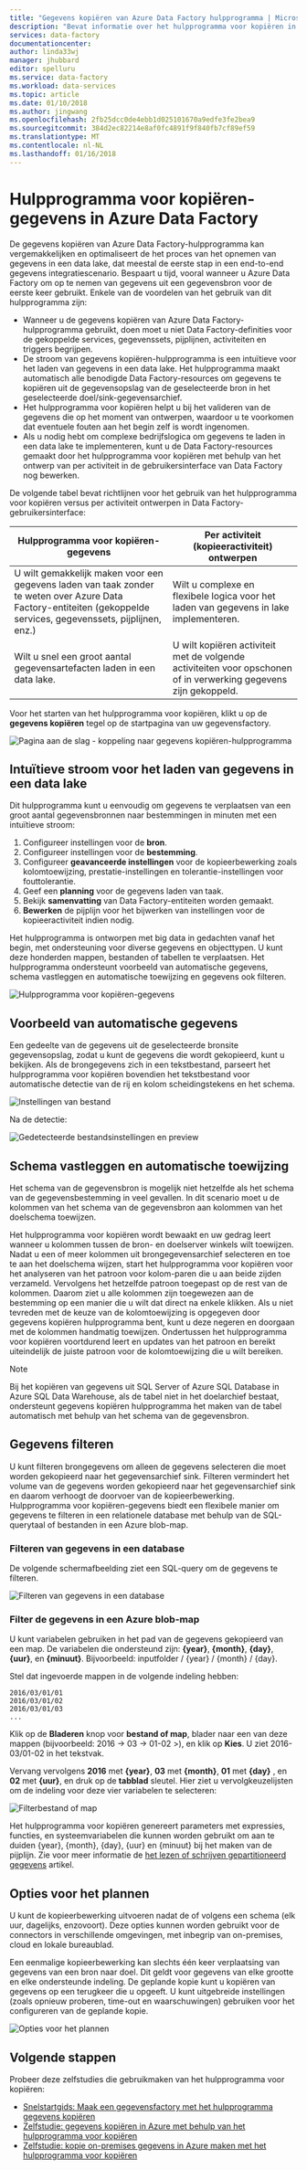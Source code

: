 ```yaml
---
title: "Gegevens kopiëren van Azure Data Factory hulpprogramma | Microsoft Docs"
description: "Bevat informatie over het hulpprogramma voor kopiëren in Azure Data Factory-gebruikersinterface"
services: data-factory
documentationcenter: 
author: linda33wj
manager: jhubbard
editor: spelluru
ms.service: data-factory
ms.workload: data-services
ms.topic: article
ms.date: 01/10/2018
ms.author: jingwang
ms.openlocfilehash: 2fb25dcc0de4ebb1d025101670a9edfe3fe2bea9
ms.sourcegitcommit: 384d2ec82214e8af0fc4891f9f840fb7cf89ef59
ms.translationtype: MT
ms.contentlocale: nl-NL
ms.lasthandoff: 01/16/2018
---
```

# <a name="copy-data-tool-in-azure-data-factory"></a>Hulpprogramma voor kopiëren-gegevens in Azure Data Factory
De gegevens kopiëren van Azure Data Factory-hulpprogramma kan vergemakkelijken en optimaliseert de het proces van het opnemen van gegevens in een data lake, dat meestal de eerste stap in een end-to-end gegevens integratiescenario.  Bespaart u tijd, vooral wanneer u Azure Data Factory om op te nemen van gegevens uit een gegevensbron voor de eerste keer gebruikt. Enkele van de voordelen van het gebruik van dit hulpprogramma zijn:

- Wanneer u de gegevens kopiëren van Azure Data Factory-hulpprogramma gebruikt, doen moet u niet Data Factory-definities voor de gekoppelde services, gegevenssets, pijplijnen, activiteiten en triggers begrijpen. 
- De stroom van gegevens kopiëren-hulpprogramma is een intuïtieve voor het laden van gegevens in een data lake. Het hulpprogramma maakt automatisch alle benodigde Data Factory-resources om gegevens te kopiëren uit de gegevensopslag van de geselecteerde bron in het geselecteerde doel/sink-gegevensarchief. 
- Het hulpprogramma voor kopiëren helpt u bij het valideren van de gegevens die op het moment van ontwerpen, waardoor u te voorkomen dat eventuele fouten aan het begin zelf is wordt ingenomen.
- Als u nodig hebt om complexe bedrijfslogica om gegevens te laden in een data lake te implementeren, kunt u de Data Factory-resources gemaakt door het hulpprogramma voor kopiëren met behulp van het ontwerp van per activiteit in de gebruikersinterface van Data Factory nog bewerken. 

De volgende tabel bevat richtlijnen voor het gebruik van het hulpprogramma voor kopiëren versus per activiteit ontwerpen in Data Factory-gebruikersinterface: 

| Hulpprogramma voor kopiëren-gegevens | Per activiteit (kopieeractiviteit) ontwerpen |
| -------------- | -------------------------------------- |
| U wilt gemakkelijk maken voor een gegevens laden van taak zonder te weten over Azure Data Factory-entiteiten (gekoppelde services, gegevenssets, pijplijnen, enz.) | Wilt u complexe en flexibele logica voor het laden van gegevens in lake implementeren. |
| Wilt u snel een groot aantal gegevensartefacten laden in een data lake. | U wilt kopiëren activiteit met de volgende activiteiten voor opschonen of in verwerking gegevens zijn gekoppeld. |

Voor het starten van het hulpprogramma voor kopiëren, klikt u op de **gegevens kopiëren** tegel op de startpagina van uw gegevensfactory.

![Pagina aan de slag - koppeling naar gegevens kopiëren-hulpprogramma](./media/copy-data-tool/get-started-page.png)


## <a name="intuitive-flow-for-loading-data-into-a-data-lake"></a>Intuïtieve stroom voor het laden van gegevens in een data lake
Dit hulpprogramma kunt u eenvoudig om gegevens te verplaatsen van een groot aantal gegevensbronnen naar bestemmingen in minuten met een intuïtieve stroom:  

1. Configureer instellingen voor de **bron**.
2. Configureer instellingen voor de **bestemming**. 
3. Configureer **geavanceerde instellingen** voor de kopieerbewerking zoals kolomtoewijzing, prestatie-instellingen en tolerantie-instellingen voor fouttolerantie. 
4. Geef een **planning** voor de gegevens laden van taak. 
5. Bekijk **samenvatting** van Data Factory-entiteiten worden gemaakt. 
6. **Bewerken** de pijplijn voor het bijwerken van instellingen voor de kopieeractiviteit indien nodig. 

 Het hulpprogramma is ontworpen met big data in gedachten vanaf het begin, met ondersteuning voor diverse gegevens en objecttypen. U kunt deze honderden mappen, bestanden of tabellen te verplaatsen. Het hulpprogramma ondersteunt voorbeeld van automatische gegevens, schema vastleggen en automatische toewijzing en gegevens ook filteren.

![Hulpprogramma voor kopiëren-gegevens](./media/copy-data-tool/copy-data-tool.png)

## <a name="automatic-data-preview"></a>Voorbeeld van automatische gegevens
Een gedeelte van de gegevens uit de geselecteerde bronsite gegevensopslag, zodat u kunt de gegevens die wordt gekopieerd, kunt u bekijken. Als de brongegevens zich in een tekstbestand, parseert het hulpprogramma voor kopiëren bovendien het tekstbestand voor automatische detectie van de rij en kolom scheidingstekens en het schema.

![Instellingen van bestand](./media/copy-data-tool/file-format-settings.png)

Na de detectie:

![Gedetecteerde bestandsinstellingen en preview](./media/copy-data-tool/after-detection.png)

## <a name="schema-capture-and-automatic-mapping"></a>Schema vastleggen en automatische toewijzing
Het schema van de gegevensbron is mogelijk niet hetzelfde als het schema van de gegevensbestemming in veel gevallen. In dit scenario moet u de kolommen van het schema van de gegevensbron aan kolommen van het doelschema toewijzen.

Het hulpprogramma voor kopiëren wordt bewaakt en uw gedrag leert wanneer u kolommen tussen de bron- en doelserver winkels wilt toewijzen. Nadat u een of meer kolommen uit brongegevensarchief selecteren en toe te aan het doelschema wijzen, start het hulpprogramma voor kopiëren voor het analyseren van het patroon voor kolom-paren die u aan beide zijden verzameld. Vervolgens het hetzelfde patroon toegepast op de rest van de kolommen. Daarom ziet u alle kolommen zijn toegewezen aan de bestemming op een manier die u wilt dat direct na enkele klikken.  Als u niet tevreden met de keuze van de kolomtoewijzing is opgegeven door gegevens kopiëren hulpprogramma bent, kunt u deze negeren en doorgaan met de kolommen handmatig toewijzen. Ondertussen het hulpprogramma voor kopiëren voortdurend leert en updates van het patroon en bereikt uiteindelijk de juiste patroon voor de kolomtoewijzing die u wilt bereiken. 

> [!NOTE]
> Bij het kopiëren van gegevens uit SQL Server of Azure SQL Database in Azure SQL Data Warehouse, als de tabel niet in het doelarchief bestaat, ondersteunt gegevens kopiëren hulpprogramma het maken van de tabel automatisch met behulp van het schema van de gegevensbron. 

## <a name="filter-data"></a>Gegevens filteren
U kunt filteren brongegevens om alleen de gegevens selecteren die moet worden gekopieerd naar het gegevensarchief sink. Filteren vermindert het volume van de gegevens worden gekopieerd naar het gegevensarchief sink en daarom verhoogt de doorvoer van de kopieerbewerking. Hulpprogramma voor kopiëren-gegevens biedt een flexibele manier om gegevens te filteren in een relationele database met behulp van de SQL-querytaal of bestanden in een Azure blob-map. 

### <a name="filter-data-in-a-database"></a>Filteren van gegevens in een database
De volgende schermafbeelding ziet een SQL-query om de gegevens te filteren.

![Filteren van gegevens in een database](./media/copy-data-tool/filter-data-in-database.png)

### <a name="filter-data-in-an-azure-blob-folder"></a>Filter de gegevens in een Azure blob-map
U kunt variabelen gebruiken in het pad van de gegevens gekopieerd van een map. De variabelen die ondersteund zijn: **{year}**, **{month}**, **{day}**, **{uur}**, en **{minuut}**. Bijvoorbeeld: inputfolder / {year} / {month} / {day}. 

Stel dat ingevoerde mappen in de volgende indeling hebben: 

```
2016/03/01/01
2016/03/01/02
2016/03/01/03
...
```

Klik op de **Bladeren** knop voor **bestand of map**, blader naar een van deze mappen (bijvoorbeeld: 2016 -> 03 -> 01-02 >), en klik op **Kies**. U ziet 2016-03/01-02 in het tekstvak. 

Vervang vervolgens **2016** met **{year}**, **03** met **{month}**, **01** met **{day}** , en **02** met **{uur}**, en druk op de **tabblad** sleutel. Hier ziet u vervolgkeuzelijsten om de indeling voor deze vier variabelen te selecteren:

![Filterbestand of map](./media/copy-data-tool/filter-file-or-folder.png)

Het hulpprogramma voor kopiëren genereert parameters met expressies, functies, en systeemvariabelen die kunnen worden gebruikt om aan te duiden {year}, {month}, {day}, {uur} en {minuut} bij het maken van de pijplijn. Zie voor meer informatie de [het lezen of schrijven gepartitioneerd gegevens](how-to-read-write-partitioned-data.md) artikel.

## <a name="scheduling-options"></a>Opties voor het plannen
U kunt de kopieerbewerking uitvoeren nadat de of volgens een schema (elk uur, dagelijks, enzovoort). Deze opties kunnen worden gebruikt voor de connectors in verschillende omgevingen, met inbegrip van on-premises, cloud en lokale bureaublad. 

Een eenmalige kopieerbewerking kan slechts één keer verplaatsing van gegevens van een bron naar doel. Dit geldt voor gegevens van elke grootte en elke ondersteunde indeling. De geplande kopie kunt u kopiëren van gegevens op een terugkeer die u opgeeft. U kunt uitgebreide instellingen (zoals opnieuw proberen, time-out en waarschuwingen) gebruiken voor het configureren van de geplande kopie.

![Opties voor het plannen](./media/copy-data-tool/scheduling-options.png)


## <a name="next-steps"></a>Volgende stappen
Probeer deze zelfstudies die gebruikmaken van het hulpprogramma voor kopiëren:

- [Snelstartgids: Maak een gegevensfactory met het hulpprogramma gegevens kopiëren](quickstart-create-data-factory-copy-data-tool.md)
- [Zelfstudie: gegevens kopiëren in Azure met behulp van het hulpprogramma voor kopiëren](tutorial-copy-data-tool.md) 
- [Zelfstudie: kopie on-premises gegevens in Azure maken met het hulpprogramma voor kopiëren](tutorial-hybrid-copy-data-tool.md)
